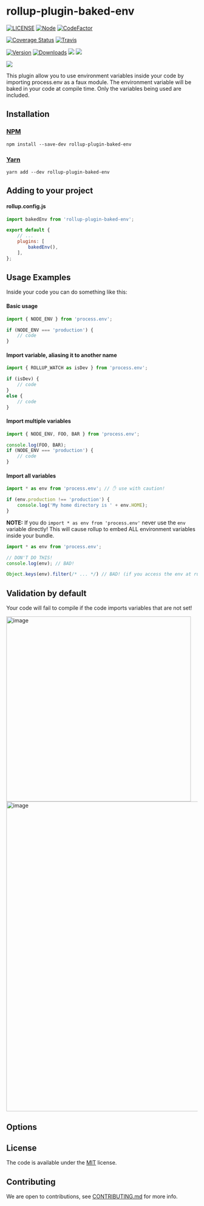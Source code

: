 # rollup-plugin-baked-env
<!-- badge -->
[![LICENSE](https://img.shields.io/github/license/victornpb/rollup-plugin-baked-env?style=flat-square)](LICENSE)
[![Node](https://img.shields.io/node/v/rollup-plugin-baked-env.svg?style=flat-square)](package.json)
[![CodeFactor](https://www.codefactor.io/repository/github/victornpb/rollup-plugin-baked-env/badge?style=flat-square)](https://www.codefactor.io/repository/github/victornpb/rollup-plugin-baked-env)

[![Coverage Status](https://img.shields.io/coveralls/victornpb/rollup-plugin-baked-env.svg?style=flat-square)](https://coveralls.io/github/victornpb/rollup-plugin-baked-env)
[![Travis](https://img.shields.io/travis/victornpb/rollup-plugin-baked-env/master.svg?style=flat-square)](https://travis-ci.org/victornpb/rollup-plugin-baked-env)

[![Version](https://img.shields.io/npm/v/rollup-plugin-baked-env.svg?style=flat-square)](https://www.npmjs.com/package/rollup-plugin-baked-env)
[![Downloads](https://img.shields.io/npm/dt/rollup-plugin-baked-env.svg?style=flat-square)](https://www.npmjs.com/package/rollup-plugin-baked-env)
[![](https://img.shields.io/bundlephobia/minzip/tiny-dedent?style=flat-square)](https://www.npmjs.com/package/rollup-plugin-baked-env)
[![](https://img.shields.io/tokei/lines/github/victornpb/rollup-plugin-baked-env?style=flat-square)](https://www.npmjs.com/package/rollup-plugin-baked-env)
<!-- endbadge -->

![](https://repository-images.githubusercontent.com/488007221/52dec7b4-4d30-420a-b958-238c8b78d4b8)

This plugin allow you to use environment variables inside your code by importing process.env as a faux module. The environment variable will be baked in your code at compile time. Only the variables being used are included.

## Installation

### [NPM](https://npmjs.com/package/rollup-plugin-baked-env)

    npm install --save-dev rollup-plugin-baked-env
### [Yarn](https://github.com/yarnpkg/yarn)

    yarn add --dev rollup-plugin-baked-env

## Adding to your project

#### rollup.config.js
```js
import bakedEnv from 'rollup-plugin-baked-env';

export default {
    // ...
    plugins: [
        bakedEnv(),
    ],
};
```

## Usage Examples
Inside your code you can do something like this:

#### Basic usage
```js
import { NODE_ENV } from 'process.env';

if (NODE_ENV === 'production') {
    // code
}
```

#### Import variable, aliasing it to another name
```js
import { ROLLUP_WATCH as isDev } from 'process.env';

if (isDev) {
    // code
}
else {
    // code
}
```

#### Import multiple variables
```js
import { NODE_ENV, FOO, BAR } from 'process.env';

console.log(FOO, BAR);
if (NODE_ENV === 'production') {
    // code
}
```

#### Import all variables
```js
import * as env from 'process.env'; // ✋ use with caution!

if (env.production !== 'production') {
    console.log('My home directory is ' + env.HOME);
}
```
**NOTE:** If you do `import * as env from 'process.env'` never use the `env` variable directly!
This will cause rollup to embed ALL environment variables inside your bundle.

```js
import * as env from 'process.env';

// DON'T DO THIS!
console.log(env); // BAD!

Object.keys(env).filter(/* ... */) // BAD! (if you access the env at runtime, it will force rollup to embed everything)
```

## Validation by default
Your code will fail to compile if the code imports variables that are not set!

<img width="486" alt="image" src="https://user-images.githubusercontent.com/3372598/166487903-fa766449-852b-456c-9509-3b8b3642ec20.png">
<img width="814" alt="image" src="https://user-images.githubusercontent.com/3372598/166487655-a4b15ea2-e53c-4a23-bb9c-ca0de2334b5c.png">


## Options




## License

The code is available under the [MIT](LICENSE) license.

## Contributing

We are open to contributions, see [CONTRIBUTING.md](CONTRIBUTING.md) for more info.
